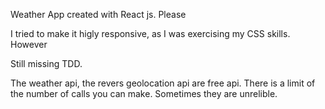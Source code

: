 Weather App created with React js. Please

I tried to make it higly responsive, as I was exercising my CSS skills. However

Still missing TDD.

The weather api, the revers geolocation api are free api. There is a limit of the number of calls you can make. Sometimes they are unrelible.
